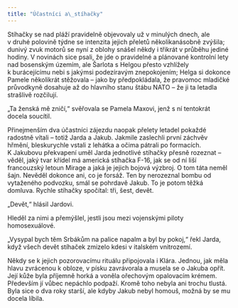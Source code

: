 ```yaml
---
title: "Účastníci a\_stíhačky"
---
```


Stíhačky se nad pláží pravidelně objevovaly už v minulých dnech, ale v druhé polovině týdne se intenzita jejich přeletů několikanásobně zvýšila; dunivý zvuk motorů se nyní z oblohy snášel někdy i třikrát v průběhu jediné hodiny. V novinách sice psali, že jde o pravidelné a plánované kontrolní lety nad bosenským územím, ale Šarlota s Helgou přesto vzhlížely k burácejícímu nebi s jakýmsi podezíravým znepokojením; Helga si dokonce Pamele několikrát stěžovala – jako by předpokládala, že pravomoc mladičké průvodkyně dosahuje až do hlavního stanu štábu NATO – že ji ta letadla strašlivě rozčilují.

  

„Ta ženská mě zničí,“ svěřovala se Pamela Maxovi, jenž s ní tentokrát docela soucítil.

Přinejmenším dva účastníci zájezdu naopak přelety letadel pokaždé radostně vítali – totiž Jarda a Jakub. Jakmile zaslechli první záchvěv hřmění, bleskurychle vstali z lehátka a očima pátrali po formacích. K Jakubovu překvapení uměl Jarda jednotlivé stíhačky přesně rozeznat – věděl, jaký tvar křídel má americká stíhačka F-16, jak se od ní liší francouzský letoun Mirage a jaká je jejich bojová výzbroj. O tom táta neměl šajn. Nevěděl dokonce ani, co je forsáž. Ten by nerozeznal bombu od vytaženého podvozku, smál se pohrdavě Jakub. To je potom těžká domluva. Rychle stíhačky spočítal: tři, šest, devět.

„Devět,“ hlásil Jardovi.

Hleděl za nimi a přemýšlel, jestli jsou mezi vojenskými piloty homosexuálové.

„Vysypal bych těm Srbákům na palice napalm a byl by pokoj,“ řekl Jarda, když všech devět stíhaček zmizelo kdesi v italském vnitrozemí.

Někdy se k jejich pozorovacímu rituálu připojovala i Klára. Jednou, jak měla hlavu zvrácenou k obloze, v písku zavrávorala a musela se o Jakuba opřít. Její kůže byla příjemně horká a voněla ořechovým opalovacím krémem. Především jí vůbec nepáchlo podpaží. Kromě toho nebyla ani trochu tlustá. Byla sice o dva roky starší, ale kdyby Jakub nebyl homouš, možná by se mu docela líbila.
